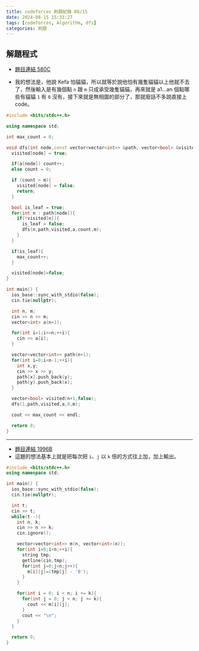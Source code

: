```yaml
---
title: codeforces 刷題紀錄 08/15
date: 2024-08-15 15:33:27
tags: [codeforces, Algorithm, dfs]
categories: 刷題
---
```


## 解題程式

* [題目連結 580C](https://codeforces.com/problemset/problem/580/C)

* 我的想法是，他說 Kefa 怕貓貓，所以就等於說他怕有幾隻貓貓以上他就不去了，然後輸入是有幾個點 `n` 跟 `m` 只成承受幾隻貓貓，再來就是 a1...an 個點哪些有貓貓 `1` 有 `0` 沒有，接下來就是無相圖的部分了，那就廢話不多說直接上 code。

<!--more-->

```c++
#include <bits/stdc++.h>

using namespace std;

int max_count = 0;

void dfs(int node,const vector<vector<int>> &path, vector<bool> &visited,vector<int> &a,int count,int m){
  visited[node] = true;

  if(a[node]) count++;
  else count = 0;

  if (count > m){
    visited[node] = false;
    return;
  }

  bool is_leaf = true;
  for(int n : path[node]){
    if(!visited[n]){
      is_leaf = false;
      dfs(n,path,visited,a,count,m);
    }
  }

  if(is_leaf){
    max_count++;
  }

  visited[node]=false;
}

int main() {
  ios_base::sync_with_stdio(false);
  cin.tie(nullptr);

  int n, m;
  cin >> n >> m;
  vector<int> a(n+1);

  for(int i=1;i<=n;++i){
    cin >> a[i];
  }

  vector<vector<int>> path(n+1);
  for(int i=0;i<n-1;++i){
    int x,y;
    cin >> x >> y;
    path[x].push_back(y);
    path[y].push_back(x);
  }

  vector<bool> visited(n+1,false);
  dfs(1,path,visited,a,0,m);

  cout << max_count << endl;

  return 0;
}
```

------

* [題目連結  1996B](https://codeforces.com/contest/1996/problem/B)
* 這題的想法基本上就是把每次把 `i`、`j` 以 `k` 倍的方式往上加，加上輸出。

```c++
#include <bits/stdc++.h>
using namespace std;

int main() {
  ios_base::sync_with_stdio(false);
  cin.tie(nullptr);

  int t;
  cin >> t;
  while(t--){
    int n, k;
    cin >> n >> k;
    cin.ignore();

    vector<vector<int>> m(n, vector<int>(n));
    for(int i=0;i<n;++i){
      string tmp;
      getline(cin,tmp);
      for(int j=0;j<n;j++){
        m[i][j]=(tmp[j] - '0');
      }
    }

    for(int i = 0; i < n; i += k){
      for(int j = 0; j < n; j += k){
        cout << m[i][j];
      }
      cout << "\n";
    }
  }

  return 0;
}
```